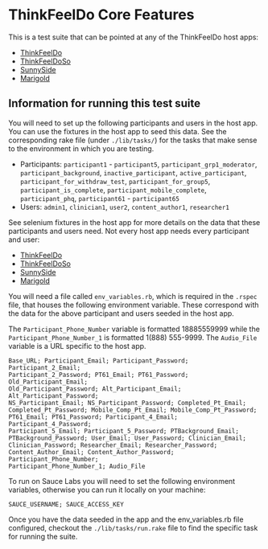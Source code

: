 # ThinkFeelDo Core Features

This is a test suite that can be pointed at any of the ThinkFeelDo host apps:

* [ThinkFeelDo](https://github.com/cbitstech/think_feel_do)
* [ThinkFeelDoSo](https://github.com/cbitstech/think_feel_do_so)
* [SunnySide](https://github.com/cbitstech/sunnyside)
* [Marigold](https://github.com/NU-CBITS/marigold)

## Information for running this test suite

You will need to set up the following participants and users in the host app.
You can use the fixtures in the host app to seed this data. See the
corresponding rake file (under `./lib/tasks/`) for the tasks that make sense
to the environment in which you are testing.

* Participants: `participant1` - `participant5`, `participant_grp1_moderator`,
`participant_background`, `inactive_participant`, `active_participant`,
`participant_for_withdraw_test`, `participant_for_group5`,
`participant_is_complete`, `participant_mobile_complete`, `participant_phq`,
`participant61` - `participant65`
* Users: `admin1`, `clinician1`, `user2`, `content_author1`, `researcher1`

See selenium fixtures in the host app for more details on the data that these
participants and users need. Not every host app needs every participant and
user:

* [ThinkFeelDo](https://github.com/cbitstech/think_feel_do/tree/master/spec/selenium_fixtures)
* [ThinkFeelDoSo](https://github.com/cbitstech/think_feel_do_so/tree/master/spec/selenium_fixtures)
* [SunnySide](https://github.com/cbitstech/sunnyside/tree/master/spec/selenium_fixtures)
* [Marigold](https://github.com/NU-CBITS/marigold/tree/master/spec/selenium_fixtures)

You will need a file called `env_variables.rb`, which is required in the
`.rspec` file, that houses the following environment variable. These correspond
with the data for the above participant and users seeded in the host app.

The  `Participant_Phone_Number` variable is formatted 18885559999 while the
`Participant_Phone_Number_1` is formatted 1(888) 555-9999. The `Audio_File`
variable is a URL specific to the host app.

    Base_URL; Participant_Email; Participant_Password; Participant_2_Email;
    Participant_2_Password; PT61_Email; PT61_Password; Old_Participant_Email;
    Old_Participant_Password; Alt_Participant_Email; Alt_Participant_Password;
    NS_Participant_Email; NS_Participant_Password; Completed_Pt_Email;
    Completed_Pt_Password; Mobile_Comp_Pt_Email; Mobile_Comp_Pt_Password;
    PT61_Email; PT61_Password; Participant_4_Email; Participant_4_Password;
    Participant_5_Email; Participant_5_Password; PTBackground_Email;
    PTBackground_Password; User_Email; User_Password; Clinician_Email;
    Clinician_Password; Researcher_Email; Researcher_Password;
    Content_Author_Email; Content_Author_Password; Participant_Phone_Number;
    Participant_Phone_Number_1; Audio_File

To run on Sauce Labs you will need to set the following environment variables,
otherwise you can run it locally on your machine:

    SAUCE_USERNAME; SAUCE_ACCESS_KEY

Once you have the data seeded in the app and the env_variables.rb file
configured, checkout the `./lib/tasks/run.rake` file to find the specific task
for running the suite.
